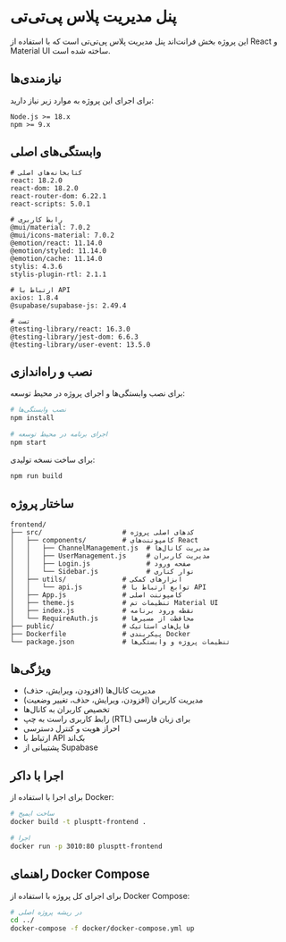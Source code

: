 # پنل مدیریت پلاس پی‌تی‌تی

این پروژه بخش فرانت‌اند پنل مدیریت پلاس پی‌تی‌تی است که با استفاده از React و Material UI ساخته شده است.

## نیازمندی‌ها

برای اجرای این پروژه به موارد زیر نیاز دارید:

```
Node.js >= 18.x
npm >= 9.x
```

## وابستگی‌های اصلی

```
# کتابخانه‌های اصلی
react: 18.2.0
react-dom: 18.2.0
react-router-dom: 6.22.1
react-scripts: 5.0.1

# رابط کاربری
@mui/material: 7.0.2
@mui/icons-material: 7.0.2
@emotion/react: 11.14.0
@emotion/styled: 11.14.0
@emotion/cache: 11.14.0
stylis: 4.3.6
stylis-plugin-rtl: 2.1.1

# ارتباط با API
axios: 1.8.4
@supabase/supabase-js: 2.49.4

# تست
@testing-library/react: 16.3.0
@testing-library/jest-dom: 6.6.3
@testing-library/user-event: 13.5.0
```

## نصب و راه‌اندازی

برای نصب وابستگی‌ها و اجرای پروژه در محیط توسعه:

```bash
# نصب وابستگی‌ها
npm install

# اجرای برنامه در محیط توسعه
npm start
```

برای ساخت نسخه تولیدی:

```bash
npm run build
```

## ساختار پروژه

```
frontend/
├── src/                    # کدهای اصلی پروژه
│   ├── components/         # کامپوننت‌های React
│   │   ├── ChannelManagement.js  # مدیریت کانال‌ها
│   │   ├── UserManagement.js     # مدیریت کاربران
│   │   ├── Login.js              # صفحه ورود
│   │   └── Sidebar.js            # نوار کناری
│   ├── utils/              # ابزارهای کمکی
│   │   └── api.js          # توابع ارتباط با API
│   ├── App.js              # کامپوننت اصلی
│   ├── theme.js            # تنظیمات تم Material UI
│   ├── index.js            # نقطه ورود برنامه
│   └── RequireAuth.js      # محافظت از مسیرها
├── public/                 # فایل‌های استاتیک
├── Dockerfile              # پیکربندی Docker
└── package.json            # تنظیمات پروژه و وابستگی‌ها
```

## ویژگی‌ها

- مدیریت کانال‌ها (افزودن، ویرایش، حذف)
- مدیریت کاربران (افزودن، ویرایش، حذف، تغییر وضعیت)
- تخصیص کاربران به کانال‌ها
- رابط کاربری راست به چپ (RTL) برای زبان فارسی
- احراز هویت و کنترل دسترسی
- ارتباط با API بک‌اند
- پشتیبانی از Supabase

## اجرا با داکر

برای اجرا با استفاده از Docker:

```bash
# ساخت ایمیج
docker build -t plusptt-frontend .

# اجرا
docker run -p 3010:80 plusptt-frontend
```

## راهنمای Docker Compose

برای اجرای کل پروژه با استفاده از Docker Compose:

```bash
# در ریشه پروژه اصلی
cd ../
docker-compose -f docker/docker-compose.yml up
```
